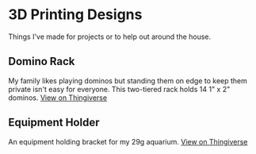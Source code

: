 # 3D Printing Designs

Things I've made for projects or to help out around the house.

## Domino Rack
My family likes playing dominos but standing them on edge to keep them private isn't easy for everyone. This two-tiered rack holds 14 1" x 2" dominos. [View on Thingiverse]()

## Equipment Holder

An equipment holding bracket for my 29g aquarium. [View on Thingiverse](https://www.thingiverse.com/thing:2512549)
